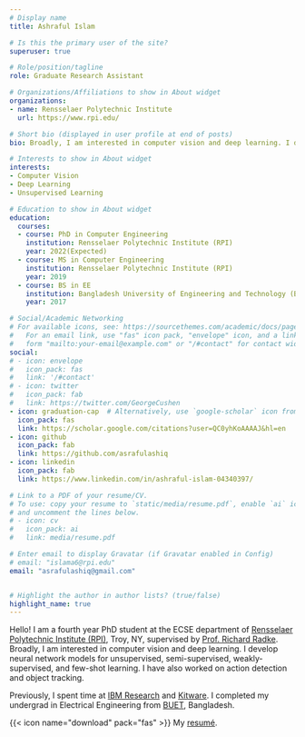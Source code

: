 ```yaml
---
# Display name
title: Ashraful Islam

# Is this the primary user of the site?
superuser: true

# Role/position/tagline
role: Graduate Research Assistant

# Organizations/Affiliations to show in About widget
organizations:
- name: Rensselaer Polytechnic Institute
  url: https://www.rpi.edu/

# Short bio (displayed in user profile at end of posts)
bio: Broadly, I am interested in computer vision and deep learning. I develop deep learning models for unsupervised, semi-supervised, weakly-supervised, and few-shot learning. I have also worked on action detection and object tracking. 

# Interests to show in About widget
interests:
- Computer Vision
- Deep Learning
- Unsupervised Learning

# Education to show in About widget
education:
  courses:
  - course: PhD in Computer Engineering
    institution: Rensselaer Polytechnic Institute (RPI)
    year: 2022(Expected)
  - course: MS in Computer Engineering
    institution: Rensselaer Polytechnic Institute (RPI)
    year: 2019
  - course: BS in EE
    institution: Bangladesh University of Engineering and Technology (BUET)
    year: 2017

# Social/Academic Networking
# For available icons, see: https://sourcethemes.com/academic/docs/page-builder/#icons
#   For an email link, use "fas" icon pack, "envelope" icon, and a link in the
#   form "mailto:your-email@example.com" or "/#contact" for contact widget.
social:
# - icon: envelope
#   icon_pack: fas
#   link: '/#contact'
# - icon: twitter
#   icon_pack: fab
#   link: https://twitter.com/GeorgeCushen
- icon: graduation-cap  # Alternatively, use `google-scholar` icon from `ai` icon pack
  icon_pack: fas
  link: https://scholar.google.com/citations?user=QC0yhKoAAAAJ&hl=en
- icon: github
  icon_pack: fab
  link: https://github.com/asrafulashiq
- icon: linkedin
  icon_pack: fab
  link: https://www.linkedin.com/in/ashraful-islam-04340397/

# Link to a PDF of your resume/CV.
# To use: copy your resume to `static/media/resume.pdf`, enable `ai` icons in `params.toml`, 
# and uncomment the lines below.
# - icon: cv
#   icon_pack: ai
#   link: media/resume.pdf

# Enter email to display Gravatar (if Gravatar enabled in Config)
# email: "islama6@rpi.edu"
email: "asrafulashiq@gmail.com"


# Highlight the author in author lists? (true/false)
highlight_name: true
---
```


Hello! 
I am a fourth year PhD student at the ECSE department of [Rensselaer Polytechnic Institute (RPI)](https://www.ecse.rpi.edu/), Troy, NY, supervised by [Prof. Richard Radke](https://www.ecse.rpi.edu/~rjradke/index.htm). Broadly, I am interested in computer vision and deep learning. I develop neural network models for unsupervised, semi-supervised, weakly-supervised, and few-shot learning. I have also worked on action detection and object tracking. 

Previously, I spent time at [IBM Research](https://www.research.ibm.com/labs/watson/https://www.research.ibm.com/labs/watson/) and [Kitware](https://www.kitware.com/). I completed my undergrad in Electrical Engineering from [BUET](https://eee.buet.ac.bd/), Bangladesh.

{{< icon name="download" pack="fas" >}}  My [resumé](https://drive.google.com/open?id=1ly0pWsLP7MAj1-9eiiIMWqErK4odFdNV).
